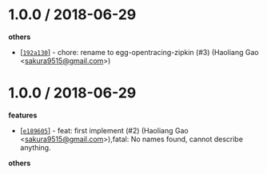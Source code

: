 
1.0.0 / 2018-06-29
==================

**others**
  * [[`192a130`](http://github.com/eggjs/egg-zipkin/commit/192a1306a99f274096c733011e2277f74f2c420f)] - chore: rename to egg-opentracing-zipkin (#3) (Haoliang Gao <<sakura9515@gmail.com>>)

1.0.0 / 2018-06-29
==================

**features**
  * [[`e189605`](http://github.com/eggjs/egg-opentracing-zipkin/commit/e189605167ce12a6213f2eb6d66ed445dea2cfde)] - feat: first implement (#2) (Haoliang Gao <<sakura9515@gmail.com>>),fatal: No names found, cannot describe anything.

**others**

